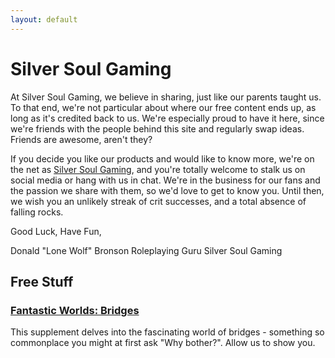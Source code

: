 ```yaml
---
layout: default
---
```


# Silver Soul Gaming

At Silver Soul Gaming, we believe in sharing, just like our parents taught us. To that end, we're not particular about where our free content ends up, as long as it's credited back to us. We're especially proud to have it here, since we're friends with the people behind this site and regularly swap ideas. Friends are awesome, aren't they?

If you decide you like our products and would like to know more, we're on the net as [Silver Soul Gaming](https://silversoulgaming.com/tabletop-rpgs/), and you're totally welcome to stalk us on social media or hang with us in chat. We're in the business for our fans and the passion we share with them, so we'd love to get to know you. Until then, we wish you an unlikely streak of crit successes, and a total absence of falling rocks.

Good Luck, Have Fun,

Donald "Lone Wolf" Bronson
Roleplaying Guru
Silver Soul Gaming

## Free Stuff

### [Fantastic Worlds: Bridges](bridges.md)

This supplement delves into the fascinating world of bridges - something so commonplace you might at first ask "Why bother?". Allow us to show you.

